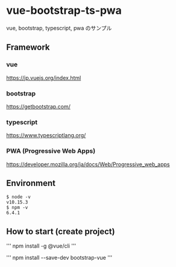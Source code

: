 # vue-bootstrap-ts-pwa

vue, bootstrap, typescript, pwa のサンプル



## Framework

### vue
https://jp.vuejs.org/index.html
### bootstrap
https://getbootstrap.com/
### typescript
https://www.typescriptlang.org/
### PWA (Progressive Web Apps)
https://developer.mozilla.org/ja/docs/Web/Progressive_web_apps


## Environment
```
$ node -v 
v10.15.3
$ npm -v 
6.4.1
```

## How to start (create project)
'''
npm install -g @vue/cli
'''

'''
npm install --save-dev bootstrap-vue
'''
